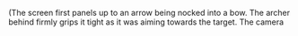 (The screen first panels up to an arrow being nocked into a bow. The archer behind firmly grips it tight as it was aiming towards the target. The camera